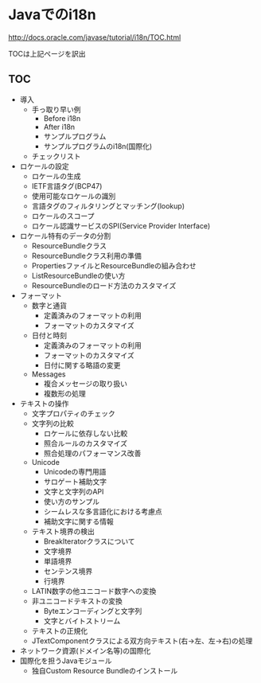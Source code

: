 # Javaでのi18n
http://docs.oracle.com/javase/tutorial/i18n/TOC.html

TOCは上記ページを訳出

## TOC
* 導入
  * 手っ取り早い例
    * Before i18n
    * After i18n
    * サンプルプログラム
    * サンプルプログラムのi18n(国際化)
  * チェックリスト
* ロケールの設定
  * ロケールの生成
  * IETF言語タグ(BCP47)
  * 使用可能なロケールの識別
  * 言語タグのフィルタリングとマッチング(lookup)
  * ロケールのスコープ
  * ロケール認識サービスのSPI(Service Provider Interface)
* ロケール特有のデータの分割
  * ResourceBundleクラス
  * ResourceBundleクラス利用の準備
  * PropertiesファイルとResourceBundleの組み合わせ
  * ListResourceBundleの使い方
  * ResourceBundleのロード方法のカスタマイズ
* フォーマット
  * 数字と通貨
    * 定義済みのフォーマットの利用
    * フォーマットのカスタマイズ
  * 日付と時刻
    * 定義済みのフォーマットの利用
    * フォーマットのカスタマイズ
    * 日付に関する略語の変更
  * Messages
    * 複合メッセージの取り扱い
    * 複数形の処理
* テキストの操作
  * 文字プロパティのチェック
  * 文字列の比較
    * ロケールに依存しない比較
    * 照合ルールのカスタマイズ
    * 照合処理のパフォーマンス改善
  * Unicode
    * Unicodeの専門用語
    * サロゲート補助文字
    * 文字と文字列のAPI
    * 使い方のサンプル
    * シームレスな多言語化における考慮点
    * 補助文字に関する情報
  * テキスト境界の検出
    * BreakIteratorクラスについて
    * 文字境界
    * 単語境界
    * センテンス境界
    * 行境界
  * LATIN数字の他ユニコード数字への変換
  * 非ユニコードテキストの変換
    * Byteエンコーディングと文字列
    * 文字とバイトストリーム
  * テキストの正規化
  * JTextComponentクラスによる双方向テキスト(右→左、左→右)の処理
* ネットワーク資源(ドメイン名等)の国際化
* 国際化を担うJavaモジュール
  * 独自Custom Resource Bundleのインストール